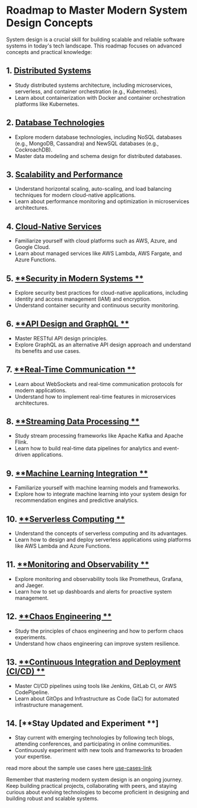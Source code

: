 # Roadmap to Master Modern System Design Concepts

System design is a crucial skill for building scalable and reliable software systems in today's tech landscape. This roadmap focuses on advanced concepts and practical knowledge:

## 1. [**Distributed Systems**](./distributed-systems.md)

   - Study distributed systems architecture, including microservices, serverless, and container orchestration (e.g., Kubernetes).
   - Learn about containerization with Docker and container orchestration platforms like Kubernetes.

## 2. [**Database Technologies**](./database-technologies.md)

   - Explore modern database technologies, including NoSQL databases (e.g., MongoDB, Cassandra) and NewSQL databases (e.g., CockroachDB).
   - Master data modeling and schema design for distributed databases.

## 3. [**Scalability and Performance**](./scalability-and-performance.md)

   - Understand horizontal scaling, auto-scaling, and load balancing techniques for modern cloud-native applications.
   - Learn about performance monitoring and optimization in microservices architectures.

## 4. [**Cloud-Native Services**](./cloud-native-services.md)

   - Familiarize yourself with cloud platforms such as AWS, Azure, and Google Cloud.
   - Learn about managed services like AWS Lambda, AWS Fargate, and Azure Functions.

## 5. [**Security in Modern Systems **](./security-in-modern-systems.md)

   - Explore security best practices for cloud-native applications, including identity and access management (IAM) and encryption.
   - Understand container security and continuous security monitoring.

## 6. [**API Design and GraphQL **](./api-design-and-graphql.md)

   - Master RESTful API design principles.
   - Explore GraphQL as an alternative API design approach and understand its benefits and use cases.

## 7. [**Real-Time Communication **](./real-time-communication.md)

   - Learn about WebSockets and real-time communication protocols for modern applications.
   - Understand how to implement real-time features in microservices architectures.

## 8. [**Streaming Data Processing **](./stream-data-processing.md)

   - Study stream processing frameworks like Apache Kafka and Apache Flink.
   - Learn how to build real-time data pipelines for analytics and event-driven applications.

## 9. [**Machine Learning Integration **](./machine-learning-integration.md)

   - Familiarize yourself with machine learning models and frameworks.
   - Explore how to integrate machine learning into your system design for recommendation engines and predictive analytics.

## 10. [**Serverless Computing **](./serverless-computing.md)

   - Understand the concepts of serverless computing and its advantages.
   - Learn how to design and deploy serverless applications using platforms like AWS Lambda and Azure Functions.

## 11. [**Monitoring and Observability **](./monitoring-observability.md)

   - Explore monitoring and observability tools like Prometheus, Grafana, and Jaeger.
   - Learn how to set up dashboards and alerts for proactive system management.

## 12. [**Chaos Engineering **](./chaos-engineering.md)

   - Study the principles of chaos engineering and how to perform chaos experiments.
   - Understand how chaos engineering can improve system resilience.

## 13. [**Continuous Integration and Deployment (CI/CD) **](./ci-cd.md)

   - Master CI/CD pipelines using tools like Jenkins, GitLab CI, or AWS CodePipeline.
   - Learn about GitOps and Infrastructure as Code (IaC) for automated infrastructure management.

## 14. [**Stay Updated and Experiment **]

   - Stay current with emerging technologies by following tech blogs, attending conferences, and participating in online communities.
   - Continuously experiment with new tools and frameworks to broaden your expertise.

read more about the sample use cases here [use-cases-link](./sample-use-case.md)

Remember that mastering modern system design is an ongoing journey. Keep building practical projects, collaborating with peers, and staying curious about evolving technologies to become proficient in designing and building robust and scalable systems.
